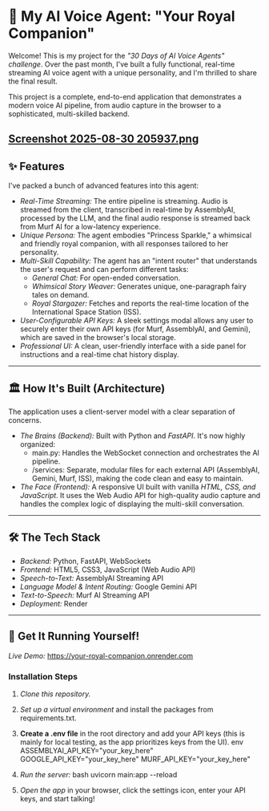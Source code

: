 # 👑 My AI Voice Agent: "Your Royal Companion"

Welcome! This is my project for the *"30 Days of AI Voice Agents" challenge*. Over the past month, I've built a fully functional, real-time streaming AI voice agent with a unique personality, and I'm thrilled to share the final result.

This project is a complete, end-to-end application that demonstrates a modern voice AI pipeline, from audio capture in the browser to a sophisticated, multi-skilled backend.

[Screenshot 2025-08-30 205937.png
](https://github.com/Disha-Sakarkar/Agent_Voice/blob/main/Screenshot%202025-08-30%20205937.png?raw=true)
---

## ✨ Features

I've packed a bunch of advanced features into this agent:

* *Real-Time Streaming:* The entire pipeline is streaming. Audio is streamed from the client, transcribed in real-time by AssemblyAI, processed by the LLM, and the final audio response is streamed back from Murf AI for a low-latency experience.
* *Unique Persona:* The agent embodies "Princess Sparkle," a whimsical and friendly royal companion, with all responses tailored to her personality.
* *Multi-Skill Capability:* The agent has an "intent router" that understands the user's request and can perform different tasks:
    * *General Chat:* For open-ended conversation.
    * *Whimsical Story Weaver:* Generates unique, one-paragraph fairy tales on demand.
    * *Royal Stargazer:* Fetches and reports the real-time location of the International Space Station (ISS).
* *User-Configurable API Keys:* A sleek settings modal allows any user to securely enter their own API keys (for Murf, AssemblyAI, and Gemini), which are saved in the browser's local storage.
* *Professional UI:* A clean, user-friendly interface with a side panel for instructions and a real-time chat history display.

---

## 🏛 How It's Built (Architecture)

The application uses a client-server model with a clear separation of concerns.

* *The Brains (Backend):* Built with Python and *FastAPI*. It's now highly organized:
    * main.py: Handles the WebSocket connection and orchestrates the AI pipeline.
    * /services: Separate, modular files for each external API (AssemblyAI, Gemini, Murf, ISS), making the code clean and easy to maintain.
* *The Face (Frontend):* A responsive UI built with vanilla *HTML, CSS, and JavaScript*. It uses the Web Audio API for high-quality audio capture and handles the complex logic of displaying the multi-skill conversation.

---

## 🛠 The Tech Stack

* *Backend:* Python, FastAPI, WebSockets
* *Frontend:* HTML5, CSS3, JavaScript (Web Audio API)
* *Speech-to-Text:* AssemblyAI Streaming API
* *Language Model & Intent Routing:* Google Gemini API
* *Text-to-Speech:* Murf AI Streaming API
* *Deployment:* Render

---

## 🚀 Get It Running Yourself!

*Live Demo:* https://your-royal-companion.onrender.com

### Installation Steps

1.  *Clone this repository.*
2.  *Set up a virtual environment* and install the packages from requirements.txt.
3.  **Create a .env file** in the root directory and add your API keys (this is mainly for local testing, as the app prioritizes keys from the UI).
    env
    ASSEMBLYAI_API_KEY="your_key_here"
    GOOGLE_API_KEY="your_key_here"
    MURF_API_KEY="your_key_here"
    
4.  *Run the server:*
    bash
    uvicorn main:app --reload
    
5.  *Open the app* in your browser, click the settings icon, enter your API keys, and start talking!
